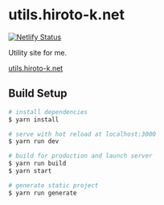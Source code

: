 # utils.hiroto-k.net

[![Netlify Status](https://api.netlify.com/api/v1/badges/d63c4173-f731-40c0-bfae-00d2f5276ee1/deploy-status)](https://app.netlify.com/sites/utils-hiroto-k/deploys)

Utility site for me.

[utils.hiroto-k.net](https://utils.hiroto-k.net)

## Build Setup

``` bash
# install dependencies
$ yarn install

# serve with hot reload at localhost:3000
$ yarn run dev

# build for production and launch server
$ yarn run build
$ yarn start

# generate static project
$ yarn run generate
```
